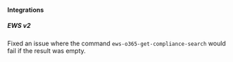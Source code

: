 
#### Integrations
##### EWS v2
Fixed an issue where the command `ews-o365-get-compliance-search` would fail if the result was empty.

